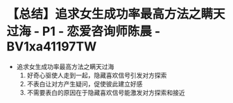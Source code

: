 # 【总结】追求女生成功率最高方法之瞒天过海 - P1 - 恋爱咨询师陈晨 - BV1xa41197TW

-   追求女生成功率最高方法之瞒天过海
    1.  好奇心驱使人走到一起，隐藏喜欢信号引发对方探索
    2.  不表白让对方产生疑问，促使彼此建立好感
    3.  不需要表白的原因在于隐藏喜欢信号能激发对方探索和接近